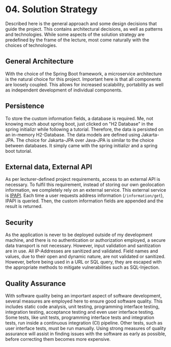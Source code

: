 # 04. Solution Strategy

Described here is the general approach and some design decisions that guide the project.
This contains architectural decisions, as well as patterns and technologies.
While some aspects of the solution strategy are predefined by the frame of the lecture,
most come naturally with the choices of technologies.

## General Architecture
With the choice of the Spring Boot framework, a microservice architecture is the natural
choice for this project. Important here is that all components are loosely coupled.
This allows for increased scalability, portability as well as independent development of
individual components.

## Persistence
To store the custom information fields, a database is required.
Me, not knowing much about spring boot, just clicked on "H2 Database" in the spring initializr
while following a tutorial. Therefore, the data is persisted on an in-memory H2-Database.
The data models are defined using Jakarta-JPA. The choice for Jakarta-JPA over Java-JPA
is similar to the choice between databases. It simply came with the spring initializr
and a spring boot tutorial.

## External data, External API
As per lecturer-defined project requirements, access to an external API is necessary.
To fulfil this requirement, instead of storing our own geolocation information,
we completely rely on an external service. This external service is [IPAPI](ipapi.com).
Each time a user requests address information (`/information/get`), IPAPI is queried.
Then, the custom information fields are appended and the result is returned.

## Security
As the application is never to be deployed outside of my development machine, and there is no
authentication or authorization employed, a secure data transport is not necessary.
However, input validation and sanitization are in use.
All IP-Addresses are sanitized and validated.
Field names and values, due to their open and dynamic nature, are not validated or sanitized.
However, before being used in a URL or SQL query, they are escaped with the appropriate methods
to mitigate vulnerabilities such as SQL-Injection.

## Quality Assurance
With software quality being an important aspect of software development,
several measures are employed here to ensure good software quality.
This includes static code analysis, unit testing, programming interface testing,
integration testing, acceptance testing and even user interface testing.
Some tests, like unit tests, programming interface tests and integration tests,
run inside a continuous integration (CI) pipeline.
Other tests, such as user interface tests, must be run manually.
Using strong measures of quality assurance will assist in finding issues with the
software as early as possible, before correcting them becomes more expensive.

